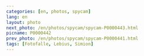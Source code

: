 ```yaml
---
categories: [en, photos, spycam]
lang: en
layout: photo
next_photo: /en/photos/spycam/spycam-P0000443.html
picname: P0000442
prev_photo: /en/photos/spycam/spycam-P0000441.html
tags: [Fotofalle, Lebius, Simion]
---
```

